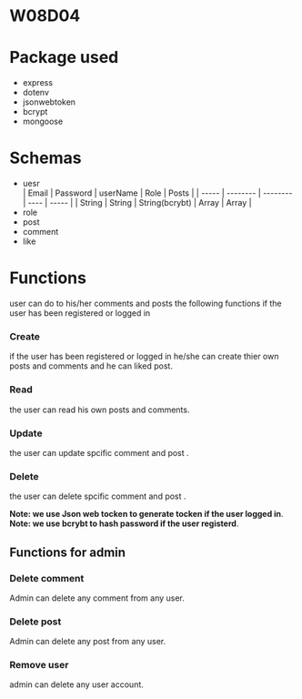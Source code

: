 # W08D04
# Package used 
- express
- dotenv
- jsonwebtoken 
- bcrypt
- mongoose
# Schemas
- uesr <br />
| Email | Password | userName | Role | Posts |
| ----- | -------- | -------- | ---- | ----- | 
| String | String | String\(bcrybt\) | Array | Array |
- role
- post
- comment
- like
# Functions
user can do to his/her comments and posts the following functions
if the user has been registered or logged in  
### Create 
if the user has been registered or logged in he/she  can create thier own posts and comments and he can liked post.
### Read 
the user can read his own posts and comments.
### Update 
the user can update spcific comment and post .
### Delete 
the user can delete spcific comment and post .

**Note: we use Json web tocken to generate tocken if the user logged in**.<br />
**Note: we use bcrybt to hash password if the user registerd**.

## Functions for admin
### Delete comment
Admin can delete any comment from any user.
### Delete post
Admin can delete any post from any user.
### Remove user
admin can delete any user account.
